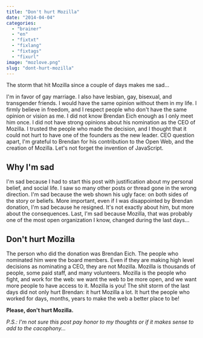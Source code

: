 ```yaml
---
title: "Don't hurt Mozilla"
date: "2014-04-04"
categories: 
  - "brainer"
  - "en"
  - "fixtxt"
  - "fixlang"
  - "fixtags"
  - "fixurl"
image: "mozlove.png"
slug: "dont-hurt-mozilla"
---
```


The storm that hit Mozilla since a couple of days makes me sad...

I'm in favor of gay marriage. I also have lesbian, gay, bisexual, and transgender friends. I would have the same opinion without them in my life. I firmly believe in freedom, and I respect people who don't have the same opinion or vision as me. I did not know Brendan Eich enough as I only meet him once. I did not have strong opinions about his nomination as the CEO of Mozilla. I trusted the people who made the decision, and I thought that it could not hurt to have one of the founders as the new leader. CEO question apart, I'm grateful to Brendan for his contribution to the Open Web, and the creation of Mozilla. Let's not forget the invention of JavaScript.

## Why I'm sad

I'm sad because I had to start this post with justification about my personal belief, and social life. I saw so many other posts or thread gone in the wrong direction. I'm sad because the web shown his ugly face: on both sides of the story or beliefs. More important, even if I was disappointed by Brendan donation, I'm sad because he resigned. It's not exactly about him, but more about the consequences. Last, I'm sad because Mozilla, that was probably one of the most open organization I know, changed during the last days...

## Don't hurt Mozilla

The person who did the donation was Brendan Eich. The people who nominated him were the board members. Even if they are making high level decisions as nominating a CEO, they are not Mozilla. Mozilla is thousands of people, some paid staff, and many volunteers. Mozilla is the people who fight, and work for the web: we want the web to be more open, and we want more people to have access to it. Mozilla is you! The shit storm of the last days did not only hurt Brendan: it hurt Mozilla a lot. It hurt the people who worked for days, months, years to make the web a better place to be!

**Please, don't hurt Mozilla.**

_P.S.: I'm not sure this post pay honor to my thoughts or if it makes sense to add to the cacophony..._
